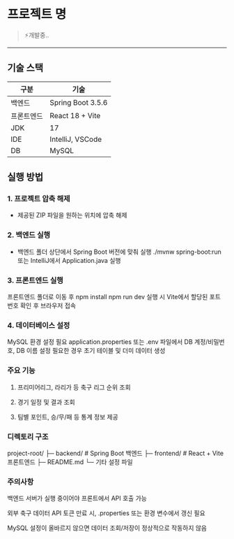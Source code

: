 # 프로젝트 명

> ⚡개발중..

---

## 기술 스택

| 구분       | 기술              |
| ---------- | ----------------- |
| 백엔드     | Spring Boot 3.5.6 |
| 프론트엔드 | React 18 + Vite   |
| JDK        | 17                |
| IDE        | IntelliJ, VSCode  |
| DB         | MySQL             |

## 실행 방법

### 1. 프로젝트 압축 해제

- 제공된 ZIP 파일을 원하는 위치에 압축 해제

### 2. 백엔드 실행

- 백엔드 폴더 상단에서 Spring Boot 버전에 맞춰 실행
  ./mvnw spring-boot:run
  또는 IntelliJ에서 Application.java 실행

### 3. 프론트엔드 실행

프론트엔드 폴더로 이동 후
npm install
npm run dev
실행 시 Vite에서 할당된 포트 번호 확인 후 브라우저 접속

### 4. 데이터베이스 설정

MySQL 환경 설정 필요
application.properties 또는 .env 파일에서 DB 계정/비밀번호, DB 이름 설정
필요한 경우 초기 테이블 및 더미 데이터 생성

### 주요 기능

1. 프리미어리그, 라리가 등 축구 리그 순위 조회

2. 경기 일정 및 결과 조회

3. 팀별 포인트, 승/무/패 등 통계 정보 제공

### 디렉토리 구조

project-root/
├─ backend/ # Spring Boot 백엔드
├─ frontend/ # React + Vite 프론트엔드
├─ README.md
└─ 기타 설정 파일

### 주의사항

백엔드 서버가 실행 중이어야 프론트에서 API 호출 가능

외부 축구 데이터 API 토큰 만료 시, .properties 또는 환경 변수에서 갱신 필요

MySQL 설정이 올바르지 않으면 데이터 조회/저장이 정상적으로 작동하지 않음

